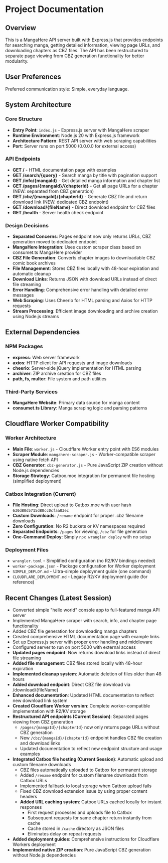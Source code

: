 # Project Documentation

## Overview

This is a MangaHere API server built with Express.js that provides endpoints for searching manga, getting detailed information, viewing page URLs, and downloading chapters as CBZ files. The API has been restructured to separate page viewing from CBZ generation functionality for better modularity.

## User Preferences

Preferred communication style: Simple, everyday language.

## System Architecture

### Core Structure
- **Entry Point**: `index.js` - Express.js server with MangaHere scraper
- **Runtime Environment**: Node.js 20 with Express.js framework
- **Architecture Pattern**: REST API server with web scraping capabilities
- **Port**: Server runs on port 5000 (0.0.0.0 for external access)

### API Endpoints
- **GET /** - HTML documentation page with examples
- **GET /search/{query}** - Search manga by title with pagination support
- **GET /info/{mangaId}** - Get detailed manga information and chapter list
- **GET /pages/{mangaId}/{chapterId}** - Get all page URLs for a chapter (NEW: separated from CBZ generation)
- **GET /cbz/{mangaId}/{chapterId}** - Generate CBZ file and return download link (NEW: dedicated CBZ endpoint)
- **GET /download/{fileName}** - Direct download endpoint for CBZ files
- **GET /health** - Server health check endpoint

### Design Decisions
- **Separated Concerns**: Pages endpoint now only returns URLs, CBZ generation moved to dedicated endpoint
- **MangaHere Integration**: Uses custom scraper class based on consumet.ts MangaHere provider
- **CBZ File Generation**: Converts chapter images to downloadable CBZ comic book archives
- **File Management**: Stores CBZ files locally with 48-hour expiration and automatic cleanup
- **Download Links**: Returns JSON with download URLs instead of direct file streaming
- **Error Handling**: Comprehensive error handling with detailed error messages
- **Web Scraping**: Uses Cheerio for HTML parsing and Axios for HTTP requests
- **Stream Processing**: Efficient image downloading and archive creation using Node.js streams

## External Dependencies

### NPM Packages
- **express**: Web server framework
- **axios**: HTTP client for API requests and image downloads
- **cheerio**: Server-side jQuery implementation for HTML parsing
- **archiver**: ZIP archive creation for CBZ files
- **path, fs, multer**: File system and path utilities

### Third-Party Services
- **MangaHere Website**: Primary data source for manga content
- **consumet.ts Library**: Manga scraping logic and parsing patterns

## Cloudflare Worker Compatibility

### **Worker Architecture**
- **Main File**: `worker.js` - Cloudflare Worker entry point with ES6 modules
- **Scraper Module**: `mangahere-scraper.js` - Worker-compatible scraper using native fetch API
- **CBZ Generator**: `cbz-generator.js` - Pure JavaScript ZIP creation without Node.js dependencies
- **Storage Strategy**: Catbox.moe integration for permanent file hosting (simplified deployment)

### **Catbox Integration (Current)**
- **File Hosting**: Direct upload to Catbox.moe with user hash `630d80d5715d80cc0cfaa03ec`
- **Custom Downloads**: `/rename` endpoint for proper .cbz filename downloads
- **Zero Configuration**: No R2 buckets or KV namespaces required
- **Separated Endpoints**: `/pages` for viewing, `/cbz` for file generation
- **One-Command Deploy**: Simply `npx wrangler deploy` with no setup

### **Deployment Files**
- `wrangler.toml` - Simplified configuration (no R2/KV bindings needed)
- `worker-package.json` - Package configuration for Worker deployment
- `SIMPLE_DEPLOY.md` - Ultra-simple deployment guide (one command)
- `CLOUDFLARE_DEPLOYMENT.md` - Legacy R2/KV deployment guide (for reference)

## Recent Changes (Latest Session)

- Converted simple "hello world" console app to full-featured manga API server
- Implemented MangaHere scraper with search, info, and chapter page functionality
- Added CBZ file generation for downloading manga chapters
- Created comprehensive HTML documentation page with example links
- Set up Express.js server with proper error handling and middleware
- Configured server to run on port 5000 with external access
- **Updated pages endpoint**: Now returns download links instead of direct file streaming
- **Added file management**: CBZ files stored locally with 48-hour expiration
- **Implemented cleanup system**: Automatic deletion of files older than 48 hours
- **Added download endpoint**: Direct CBZ file download via /download/{fileName}
- **Enhanced documentation**: Updated HTML documentation to reflect new download link system
- **Created Cloudflare Worker version**: Complete worker-compatible implementation with R2/KV storage
- **Restructured API endpoints (Current Session)**: Separated pages viewing from CBZ generation
  - `/pages/{mangaId}/{chapterId}` now only returns page URLs without CBZ generation
  - New `/cbz/{mangaId}/{chapterId}` endpoint handles CBZ file creation and download links
  - Updated documentation to reflect new endpoint structure and usage examples
- **Integrated Catbox file hosting (Current Session)**: Automatic upload and custom filename downloads
  - CBZ files automatically uploaded to Catbox for permanent storage
  - Added `/rename` endpoint for custom filename downloads from Catbox URLs
  - Implemented fallback to local storage when Catbox upload fails
  - Fixed CBZ download extension issue by using proper content headers
  - **Added URL caching system**: Catbox URLs cached locally for instant responses
    - First request processes and uploads file to Catbox
    - Subsequent requests for same chapter return instantly from cache
    - Cache stored in `/cache` directory as JSON files
    - Eliminates delay on repeat requests
- **Added deployment guides**: Comprehensive instructions for Cloudflare Workers deployment
- **Implemented native ZIP creation**: Pure JavaScript CBZ generation without Node.js dependencies